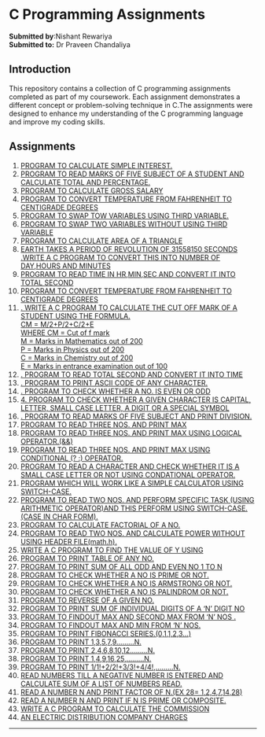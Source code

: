 # C Programming Assignments

**Submitted by**:Nishant Rewariya <br>
**Submitted to:** Dr Praveen Chandaliya

## Introduction

This repository contains a collection of C programming assignments completed as part of my coursework. Each assignment demonstrates a different concept or problem-solving technique in C.The assignments were designed to enhance my understanding of the C programming language and improve my coding skills.

## Assignments

<ol>
    <li><a href="./sim.c">PROGRAM TO CALCULATE SIMPLE INTEREST.</a></li>
    <li><a href="./percentage.c">PROGRAM TO READ MARKS OF FIVE SUBJECT OF A STUDENT AND CALCULATE TOTAL AND PERCENTAGE.</a></li>
    <li><a href="./gross_salary.c">PROGRAM TO CALCULATE GROSS SALARY</a></li>
    <li><a href="./cel_to_fah.c">PROGRAM TO CONVERT TEMPERATURE FROM FAHRENHEIT TO CENTIGRADE DEGREES</a></li>
    <li><a href="./swap_with_third.c">PROGRAM TO SWAP TOW VARIABLES USING THIRD VARIABLE.</a></li>
    <li><a href="./swap_with_two.c">PROGRAM TO SWAP TWO VARIABLES WITHOUT USING THIRD VARIABLE</a></li>
    <li><a href="./area_of_t.c">PROGRAM TO CALCULATE AREA OF A TRIANGLE</a></li>
    <li><a href="./rev_of_earth.c">EARTH TAKES A PERIOD OF REVOLUTION OF 31558150 SECONDS .WRITE A C PROGRAM TO CONVERT THIS INTO NUMBER OF DAY,HOURS AND MINUTES</a></li>
    <li><a href="./conv_to_secs.c">PROGRAM TO READ TIME IN HR,MIN,SEC AND CONVERT IT INTO TOTAL SECOND</a></li>
    <li><a href="./cel_to_fah.c">PROGRAM TO CONVERT TEMPERATURE FROM FAHRENHEIT TO CENTIGRADE DEGREES</a></li>
    <li><a href="./cutoff_marks.c">. WRITE A C PROGRAM TO CALCULATE THE CUT OFF MARK OF A STUDENT USING THE 
FORMULA.<br>
 CM = M/2+P/2+C/2+E<br>
WHERE CM = Cut of f mark<br>
M = Marks in Mathematics out of 200<br>
P = Marks in Physics out of 200<br>
C = Marks in Chemistry out of 200<br>
E = Marks in entrance examination out of 100</a></li>
    <li><a href="./sec_to_time.c">. PROGRAM TO READ TOTAL SECOND AND CONVERT IT INTO TIME</a></li>
    <li><a href="./ASCII.c">. PROGRAM TO PRINT ASCII CODE OF ANY CHARACTER.</a></li>
    <li><a href="./even_or_odd.c">. PROGRAM TO CHECK WHETHER A NO. IS EVEN OR ODD</a></li>
    <li><a href="./character_checker.c">4. PROGRAM TO CHECK WHETHER A GIVEN CHARACTER IS CAPITAL, LETTER, SMALL 
CASE LETTER, A DIGIT OR A SPECIAL SYMBOL</a></li>
    <li><a href="./division.c">. PROGRAM TO READ MARKS OF FIVE SUBJECT AND PRINT DIVISION.</a></li>
    <li><a href="./max_num_s.c">PROGRAM TO READ THREE NOS. AND PRINT MAX</a></li>
    <li><a href="./max_num_logical.c">PROGRAM TO READ THREE NOS. AND PRINT MAX USING LOGICAL OPERATOR.(&&)</a></li>
    <li><a href="./terenary.c">PROGRAM TO READ THREE NOS. AND PRINT MAX USING CONDITIONAL (? :)
OPERATOR.</a></li>
    <li><a href="./small_case.c">PROGRAM TO READ A CHARACTER AND CHECK WHETHER IT IS A SMALL CASE
LETTER OR NOT USING CONDATIONAL OPERATOR.</a></li>
    <li><a href="./simple_calc.c">PROGRAM WHICH WILL WORK LIKE A SIMPLE CALCULATOR USING SWITCH-CASE.</a></li>
    <li><a href="./char_calc.c">PROGRAM TO READ TWO NOS. AND PERFORM SPECIFIC TASK (USING ARITHMETIC
OPERATOR)AND THIS PERFORM USING SWITCH-CASE.(CASE IN CHAR FORM).</a></li>
<li><a href='./factor.c'>PROGRAM TO CALCULATE FACTORIAL OF A NO.</a></li>
<li><a href='./pow_without_math.c.c'>PROGRAM TO READ TWO NOS. AND CALCULATE POWER WITHOUT USING HEADER
FILE(math.h).</a></li>
<li><a href='./val_of_y.c'>WRITE A C PROGRAM TO FIND THE VALUE OF Y USING</a></li>
<li><a href='./table.c'>PROGRAM TO PRINT TABLE OF ANY NO.</a></li>
<li><a href='./sum_all_even_odd.c'>PROGRAM TO PRINT SUM OF ALL ODD AND EVEN NO  1 TO N </a></li>
<li><a href='./prime2.c'>PROGRAM TO CHECK WHETHER A NO IS PRIME OR NOT.</a></li>
<li><a href='./amstrong.c'>PROGRAM TO CHECK WHETHER A NO IS ARMSTRONG OR NOT.</a></li>
<li><a href='./pallindrom.c'>PROGRAM TO CHECK WHETHER A NO IS PALINDROM OR NOT.</a></li>
<li><a href='./reverse.c'>PROGRAM TO REVERSE OF A GIVEN NO.</a></li>
<li><a href='./sum_of_digit.c'>PROGRAM TO PRINT SUM OF INDIVIDUAL DIGITS OF A ‘N’ DIGIT NO</a></li>
<li><a href='./max_second_max.c'>PROGRAM TO FINDOUT MAX AND SECOND MAX FROM ‘N’ NOS .</a></li>
<li><a href='./max_min.c'>PROGRAM TO FINDOUT MAX AND MIN FROM ‘N’ NOS.</a></li>
<li><a href='./fabonacci.c'>PROGRAM TO PRINT FIBONACCI SERIES.(0,1,1,2,3…)</a></li>
<li><a href='./odd_num_pattern.c'>PROGRAM TO PRINT 1,3,5,7,9………N.</a></li>
<li><a href='./even_num_pattern.c'>PROGRAM TO PRINT 2,4,6,8,10,12………N.</a></li>
<li><a href='./sq_pattern.c'>PROGRAM TO PRINT 1,4,9,16,25,………N.</a></li>
<li><a href='./fact_pattern.c'>PROGRAM TO PRINT 1/1!+2/2!+3/3!+4/4!,………N.</a></li>
<li><a href='./add_untill_negative.c'>READ NUMBERS TILL A NEGATIVE NUMBER IS ENTERED AND CALCULATE SUM OF A
LIST OF NUMBERS READ.</a></li>
<li><a href='./factor.c'>READ A NUMBER N AND PRINT FACTOR OF N.(EX 28= 1,2,4,7,14,28)</a></li>
<li><a href='./prime.c'>READ A NUMBER N AND PRINT IF N IS PRIME OR COMPOSITE.</a></li>
<li><a href='./commision.c'>WRITE A C PROGRAM TO CALCULATE THE COMMISSION</a></li>
<li><a href='./elec_dis.c'>AN ELECTRIC DISTRIBUTION COMPANY CHARGES</a></li>
</ol>

---
